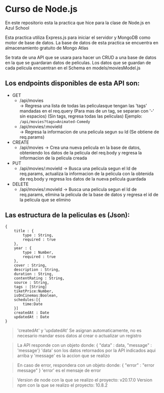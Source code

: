 # Curso de Node.js

En este repositorio esta la practica que hice para la clase de Node.js en Azul School

Esta practica utiliza Express.js para iniciar el servidor y MongoDB como motor de base de datos.
La base de datos de esta practica se encuentra en almacenamiento gratuito de Mongo Atlas

Se trata de una API que se usara para hacer un CRUD a una base de datos en la que se guardaran datos de peliculas. Los datos que se guardan de cada pelicula encuentran en el Schema en models/moviesModel.js


      
## Los endpoints disponibles de esta API son: 
- GET
    * /api/movies  
          -> Regresa una lista de todas las peliculasque tengan las 'tags' mandadas en el req.query (Para mas de un tag, se separan con '-' sin espacios) (Sin tags, regresa todas las peliculas) Ejemplo: `/api/movies?tags=Animated-Comedy`
    * /api/movies/:movieId  
          -> Regresa la informacion de una pelicula segun su Id (Se obtiene de req.params)
- CREATE
    * /api/movies
          -> Crea una nueva pelicula en la base de datos, obteniendo los datos de la pelicula del req.body y regresa la informacion de la pelicula creada
- PUT
    * /api/movies/:movieId
          -> Busca una pelicula segun el Id de req.params, actualiza la informacion de la pelicula con la obtenida de req.body y regresa los datos de la nueva pelicula guardada
- DELETE
    * /api/movies/:movieId
          -> Busca una pelicula segun el Id de req.params, elimina la pelicula de la base de datos y regresa el id de la pelicula que se elimino
  
## Las estructura de la peliculas es (Json):
```
{
    title : {
        type : String,
        required : true 
    },
    year : {
        type : Number,  
        required : true
    },
    cover : String,
    description : String,
    duration : String,
    contentRating : String,
    source : String,
    tags : [String]
    tiketPrice:Number,
    isOnCinemas:Boolean,
    schedules:[{
        time:Date
    }]
    createdAt : Date
    updatedAt : Date
}
```  
> 'createdAt' y 'updatedAt' Se asignan automaticamente, no es necesario mandar esos datos al crear o actualizar un registro
  
> La API responde con un objeto donde:
> { "data" : data, "message" : 'message'}
> 'data' son los datos retornados por la API indicados aqui arriba y 'message' es la accion que se realizo

> En caso de error, respondera con un objeto donde:
> { "error" : "error message" }
> 'error' es el mensaje de error

> Version de node con la que se realizo el proyecto: v20.17.0
> Version npm con la que se realizo el proyecto: 10.8.2